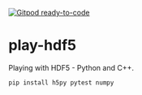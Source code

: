 [![Gitpod ready-to-code](https://img.shields.io/badge/Gitpod-ready--to--code-blue?logo=gitpod)](https://gitpod.io/#https://github.com/mpb27/play-hdf5)

# play-hdf5
Playing with HDF5 - Python and C++.


`pip install h5py pytest numpy`

